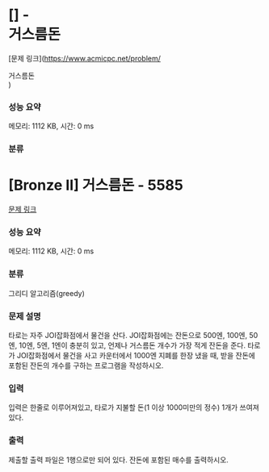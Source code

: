 # []  - <div class="tooltip-arrow"></div><div class="tooltip-inner">거스름돈</div> 

[문제 링크](https://www.acmicpc.net/problem/<div class="tooltip-arrow"></div><div class="tooltip-inner">거스름돈</div>) 

### 성능 요약

메모리: 1112 KB, 시간: 0 ms

### 분류





# [Bronze II] 거스름돈 - 5585 

[문제 링크](https://www.acmicpc.net/problem/5585) 

### 성능 요약

메모리: 1112 KB, 시간: 0 ms

### 분류

그리디 알고리즘(greedy)

### 문제 설명

타로는 자주 JOI잡화점에서 물건을 산다. JOI잡화점에는 잔돈으로 500엔, 100엔, 50엔, 10엔, 5엔, 1엔이 충분히 있고, 언제나 거스름돈 개수가 가장 적게 잔돈을 준다. 타로가 JOI잡화점에서 물건을 사고 카운터에서 1000엔 지폐를 한장 냈을 때, 받을 잔돈에 포함된 잔돈의 개수를 구하는 프로그램을 작성하시오.
### 입력 

 입력은 한줄로 이루어져있고, 타로가 지불할 돈(1 이상 1000미만의 정수) 1개가 쓰여져있다.
### 출력 

 제출할 출력 파일은 1행으로만 되어 있다. 잔돈에 포함된 매수를 출력하시오.


